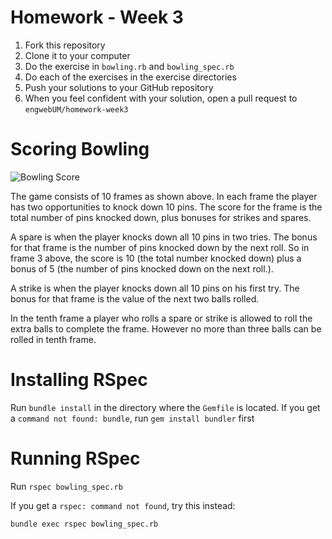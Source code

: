 # Homework - Week 3

1. Fork this repository
2. Clone it to your computer
3. Do the exercise in `bowling.rb` and `bowling_spec.rb`
3. Do each of the exercises in the exercise directories
4. Push your solutions to your GitHub repository
5. When you feel confident with your solution, open a pull request to
`engwebUM/homework-week3`

# Scoring Bowling

![Bowling Score](pins.jpg)

The game consists of 10 frames as shown above. In each frame the player has
two opportunities to knock down 10 pins. The score for the frame is the total
number of pins knocked down, plus bonuses for strikes and spares.

A spare is when the player knocks down all 10 pins in two tries. The bonus for
that frame is the number of pins knocked down by the next roll. So in frame 3
above, the score is 10 (the total number knocked down) plus a bonus of 5 (the
number of pins knocked down on the next roll.).

A strike is when the player knocks down all 10 pins on his first try. The bonus
for that frame is the value of the next two balls rolled.

In the tenth frame a player who rolls a spare or strike is allowed to roll the extra
balls to complete the frame. However no more than three balls can be rolled in
tenth frame.

# Installing RSpec

Run `bundle install` in the directory where the `Gemfile` is located.
If you get a `command not found: bundle`, run `gem install bundler` first

# Running RSpec

Run `rspec bowling_spec.rb`

If you get a `rspec: command not found`, try this instead:

```
bundle exec rspec bowling_spec.rb 